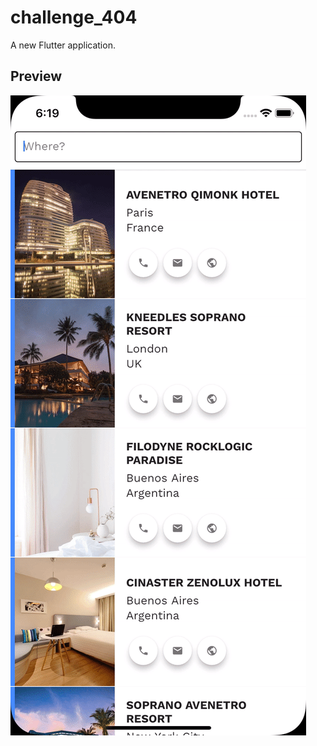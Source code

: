 # challenge_404

A new Flutter application.

## Preview
![Alt Text](https://raw.githubusercontent.com/shiburagi/Challenge_404/master/preview/preview_1.gif)

